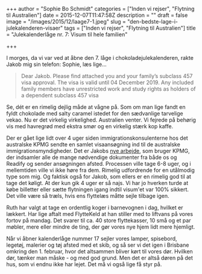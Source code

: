 +++
author = "Sophie Bo Schmidt"
categories = ["Inden vi rejser", "Flytning til Australien"]
date = 2015-12-07T11:47:58Z
description = ""
draft = false
image = "/images/2015/12/laage7-1.jpeg"
slug = "den-bedste-lage-i-julekalenderen-visaer"
tags = ["Inden vi rejser", "Flytning til Australien"]
title = "Julekalenderlåge nr. 7: Visum til hele familien"

+++


I morges, da vi var ved at åbne den 7. låge i chokoladejulekalenderen, rakte Jakob mig sin telefon: Sophie, læs lige…

>Dear Jakob. Please find attached you and your family’s subclass 457 visa approval. The visa is valid until 04 December 2019. Any included family members have unrestricted work and study rights as holders of a dependent subclass 457 visa

Se, dét er en rimelig dejlig måde at vågne på. Som om man lige fandt en fyldt chokolade med salty caramel istedet for den sædvanlige tarvelige vekao. Nu er det virkelig virkelighed. Australien venter. Vi fejrede på behørig vis med havregrød med ekstra smør og en virkelig stærk kop kaffe. 

Der er gået lige lidt over 4 uger siden immigrationskonsulenterne hos det australske KPMG sendte en samlet visaansøgning ind til de australske immigrationsmyndigheder. Det er Jakobs [nye arbejde](www.readify.net), som bruger KPMG, der indsamler alle de mange nødvendige dokumenter fra både os og Readify og sender ansøgningen afsted. Processen ville tage 6-8 uger, og i mellemtiden ville vi ikke høre fra dem. Rimelig udfordrende for en utålmodig type som mig. Og faktisk også for Jakob, som ellers er en rimelig god til at tage det køligt. At der kun gik 4 uger er så najs. Vi har jo hverken turde at købe billetter eller sætte flytningen igang indtil visum'et var 100% sikkert. Det ville være så træls, hvis ens flyttelæs måtte sejle tilbage igen.  

Ruth har valgt at tage en ordentlig koger i barnevognen i dag, hvilket er lækkert. Har lige aftalt med FlytteKeld at han stiller med to liftvans på vores fortov på mandag. Det svarer til ca. 40 store flyttekasser, 10 små og et par møbler, mere eller mindre de ting, der gør vores nye hjem lidt mere hjemligt. 

Når vi åbner kalenderlåge nummer 17 sejler vores lamper, spisebord, legetøj, malerier og tøj afsted med et skib, og så ser vi det igen i Brisbane omkring den 1. februar, hvor det altsammen bliver kørt til vores dør. Hvilken dør, tænker man måske - og med god grund. Men det er altså døren på det hus, som vi endnu ikke har lejet. Det må vi også lige få styr på.

